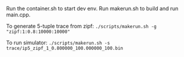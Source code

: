 Run the container.sh to start dev env.
Run makerun.sh to build and run main.cpp.

To generate 5-tuple trace from zipf:
`./scripts/makerun.sh -g "zipf:1:0.8:10000:10000"`

To run simulator:
`./scripts/makerun.sh -s trace/ip5_zipf_1_0.800000_100.000000_100.bin`

